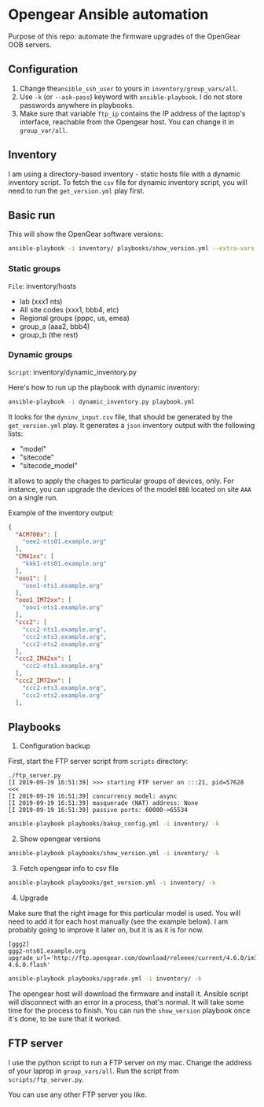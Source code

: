 # Opengear Ansible automation

Purpose of this repo: automate the firmware upgrades of the OpenGear OOB servers.

## Configuration 

1. Change the`ansible_ssh_user` to yours in `inventory/group_vars/all`.
2. Use `-k` (or `--ask-pass`) keyword with `ansible-playbook`. I do not store passwords anywhere in playbooks.
3. Make sure that variable `ftp_ip` contains the IP address of the laptop's interface, reachable from the Opengear host. You can change it in `group_var/all`.


## Inventory

I am using a directory-based inventory - static hosts file with a dynamic inventory script. To fetch the `csv` file for dynamic inventory script, you will need to run the `get_version.yml` play first.

## Basic run 

This will show the OpenGear software versions:

```bash
ansible-playbook -i inventory/ playbooks/show_version.yml --extra-vars "ansible_ssh_user=username" -k
```

### Static groups

`File`: inventory/hosts

- lab (xxx1 nts)
- All site codes (xxx1, bbb4, etc)
- Regional groups (pppc, us, emea)
- group_a (aaa2, bbb4)
- group_b (the rest)

### Dynamic groups

`Script`: inventory/dynamic_inventory.py

Here's how to run up the playbook with dynamic inventory:

```bash
ansible-playbook -i dynamic_inventory.py playbook.yml
```

It looks for the `dyninv_input.csv` file, that should be generated by the `get_version.yml` play. It generates a `json` inventory output with the following lists:

- "model"
- "sitecode"
- "sitecode_model"

It allows to apply the chages to particular groups of devices, only. For instance, you can upgrade the devices of the model `BBB` located on site `AAA` on a single run. 

Example of the inventory output:

```json
{
  "ACM700x": [
    "eee2-nts01.example.org"
  ],
  "CM41xx": [
    "kkk1-nts01.example.org"
  ],
  "ooo1": [
    "ooo1-nts1.example.org"
  ],
  "ooo1_IM72xx": [
    "ooo1-nts1.example.org"
  ],
  "ccc2": [
    "ccc2-nts1.example.org",
    "ccc2-nts3.example.org",
    "ccc2-nts2.example.org"
  ],
  "ccc2_IM42xx": [
    "ccc2-nts1.example.org"
  ],
  "ccc2_IM72xx": [
    "ccc2-nts3.example.org",
    "ccc2-nts2.example.org"
  ],
```


## Playbooks

1. Configuration backup

First, start the FTP server script from `scripts` directory:

```
./ftp_server.py
[I 2019-09-19 16:51:39] >>> starting FTP server on :::21, pid=57628 <<<
[I 2019-09-19 16:51:39] concurrency model: async
[I 2019-09-19 16:51:39] masquerade (NAT) address: None
[I 2019-09-19 16:51:39] passive ports: 60000->65534
```

```bash
ansible-playbook playbooks/bakup_config.yml -i inventory/ -k
```

2. Show opengear versions

```bash
ansible-playbook playbooks/show_version.yml -i inventory/ -k
```

3. Fetch opengear info to csv file

```bash
ansible-playbook playbooks/get_version.yml -i inventory/ -k
```

4. Upgrade

Make sure that the right image for this particular model is used. You will need to add it for each host manually (see the example below). I am probably going to improve it later on, but it is as it is for now.

```
[ggg2]
ggg2-nts01.example.org upgrade_url='http://ftp.opengear.com/download/releeee/current/4.6.0/im72xx-4.6.0.flash'
```

```bash
ansible-playbook playbooks/upgrade.yml -i inventory/ -k
```

The opengear host will download the firmware and install it. Ansible script will disconnect with an error in a process, that's normal. It will take some time for the process to finish. You can run the `show_version` playbook once it's done, to be sure that it worked.

## FTP server

I use the python script to run a FTP server on my mac. Change the address of your laprop in `group_vars/all`. Run the script from `scripts/ftp_server.py`.

You can use any other FTP server you like.

